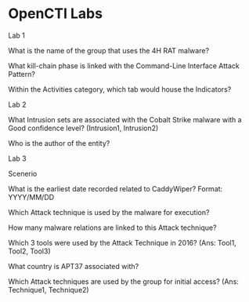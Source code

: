 # OpenCTI Labs


Lab 1

What is the name of the group that uses the 4H RAT malware?

What kill-chain phase is linked with the Command-Line Interface Attack Pattern? 

Within the Activities category, which tab would house the Indicators?


Lab 2

What Intrusion sets are associated with the Cobalt Strike malware with a Good confidence level? (Intrusion1, Intrusion2)

Who is the author of the entity?


Lab 3

Scenerio


What is the earliest date recorded related to CaddyWiper?  Format: YYYY/MM/DD

Which Attack technique is used by the malware for execution?

How many malware relations are linked to this Attack technique?

Which 3 tools were used by the Attack Technique in 2016? (Ans: Tool1, Tool2, Tool3)

What country is APT37 associated with?

Which Attack techniques are used by the group for initial access? (Ans: Technique1, Technique2)




